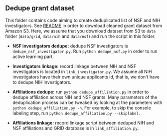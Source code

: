 ## Dedupe grant dataset


This folder contains code aiming to create deduplicated
list of NSF and NIH investigators. See [README](https://github.com/titipata/grant_database)
in order to download cleaned grant dataset from Amazon S3. Here, we assume that you download
dataset from S3 to `data` folder (`data/grid`, `data/nih` and `data/nsf`) and
run the script in this folder.


- **NSF investigators dedupe:** dedupe NSF investigators is `dedupe_nsf_investigator.py`.
Run `python dedupe_nsf.py` in order to run active learning part.

- **Investigators linkage:** record linkage between NIH and NSF investigators is
located in `link_investigator.py`. We assume all NIH investigators have their
own unique applicants id, that is, we don't have to dedupe NIH investigators.

- **Affiliations dedupe:** run `python dedupe_affiliation.py` in order to dedupe
affiliation across NIH and NSF grants. Many parameters of the deduplication process
can be tweaked by looking at the parameters with `python dedupe_affiliation.py -h`.
For example, to skip the console labeling step, run `python dedupe_affiliation.py --skiplabel`.

- **Affiliations linkage:** record linkage script between deduped NIH and NSF
affiliations and GRID database is in `link_affiliation.py`.
